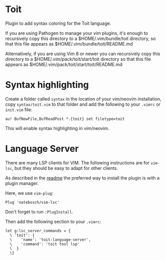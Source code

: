 Toit
====

Plugin to add syntax coloring for the Toit language.

If you are using Pathogen to manage your vim plugins, it's enough to
recursively copy this directory to a $HOME/.vim/bundle/toit directory, so
that this file appears as $HOME/.vim/bundle/toit/README.md

Alternatively, if you are using Vim 8 or newer you can recursively
copy this directory to a $HOME/.vim/pack/toit/start/toit directory
so that this file appears as $HOME/.vim/pack/toit/start/toit/README.md

Syntax highlighting
===================

Create a folder called `syntax` in the location of your vim/neovim installation,
copy `syntax/toit.vim` to that folder and add the following to your `.vimrc` or `init.vim` file:

```
au! BufNewFile,BufReadPost *.{toit} set filetype=toit
```

This will enable syntax highlighting in vim/neovim.

Language Server
===============

There are many LSP clients for VIM. The following instructions are for
`vim-lsc`, but they should be easy to adapt for other clients.


As described in the [readme](https://github.com/natebosch/vim-lsc) the preferred
way to install the plugin is with a plugin manager.

Here, we use `vim-plug`:

```
Plug 'natebosch/vim-lsc'
```

Don't forget to run `:PlugInstall`.

Then add the following section to your `.vimrc`:
```
let g:lsc_server_commands = {
  \ 'toit': {
  \    'name': 'toit-language-server',
  \    'command': 'toit tool lsp'
  \  }
  \}
```

